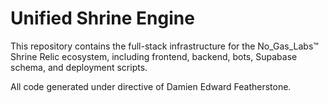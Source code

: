 # Unified Shrine Engine

This repository contains the full-stack infrastructure for the No_Gas_Labs™ Shrine Relic ecosystem, including frontend, backend, bots, Supabase schema, and deployment scripts.

All code generated under directive of Damien Edward Featherstone.
